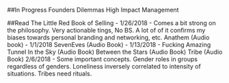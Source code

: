 ##In Progress
Founders Dilemmas 
High Impact Management


##Read
The Little Red Book of Selling - 1/26/2018 - Comes a bit strong on the philosophy. Very actionable tings, No BS. A lot of of it confirms my biases towards personal branding and networking, etc.
Anathem (Audio book) - 1/1/2018
SevenEves (Audio Book) - 1/13/2018 - Fucking Amazing
Tunnel In the Sky (Audio Book)
Between the Stars (Audio Book)
Tribe (Audio Book) 2/6/2018 - Some important concepts. Gender roles in groups regardless of genders. Loneliness inversely correlated to intensity of situations. Tribes need rituals.

